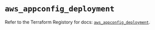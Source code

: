 # `aws_appconfig_deployment`

Refer to the Terraform Registory for docs: [`aws_appconfig_deployment`](https://registry.terraform.io/providers/hashicorp/aws/5.9.0/docs/resources/appconfig_deployment).
